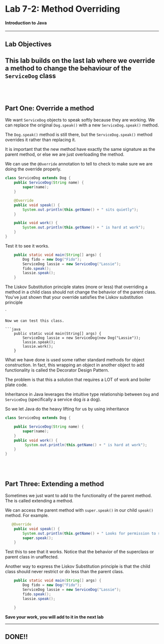 # Lab 7-2: Method Overriding 
#### Introduction to Java
---
## Lab Objectives

This lab builds on the last lab where we override a method to change the behaviour of the `ServiceDog` class
---
<br/>
<br/>

## Part One: Override a method

We want `ServiceDog` objects to speak softly because they are working. We can replace the original `Dog.speak()` with a new `ServiceDog.speak()` method. 

The `Dog.speak()` method is still there, but the `ServiceDog.speak()` method overrides it rather than replacing it.

It is important that the new method have exactly the same signature as the parent method, or else we are just overloading the method.

We can use the `@Override` annotation to tell to check to make sure we are doing the override properly.

```java
class ServiceDog extends Dog {
	public ServiceDog(String name) {
		super(name);
	}

    @Override
    public void speak() {
    	System.out.println(this.getName() + " sits quietly");
    }

	public void work() {
		System.out.println(this.getName() + " is hard at work");
	}
}
```
Test it to see it works.

```java
	public static void main(String[] args) {
		Dog fido = new Dog("Fido");
		ServiceDog lassie = new ServiceDog("Lassie");
		fido.speak();
		lassie.speak();
	}
```
The Liskov Substitution principle states (more or less) that overriding a method in a child class should not change the behavior of the parent class. You've just shown that your override satisfies the Liskov substitution principle

`
```
Now we can test this class.

```java
	public static void main(String[] args) {
		ServiceDog lassie = new ServiceDog(new Dog("Lassie"));
		lassie.speak();
		lassie.work();
	}
```

What we have done is used some rather standard methods for object construction. In fact, this wrapping an object in another object to add functionality is called the Decorator Design Pattern.

The problem is that this a solution that requires a LOT of work and boiler plate code.

Inheritance in Java leverages the intuitive type relationship between `Dog` and `ServiceDog` (specifically a service dog _is_ a dog).

So we let Java do the heavy lifting for us by using inheritance

```java
class ServiceDog extends Dog {

	public ServiceDog(String name) {
		super(name);
	}
	public void work() {
		 System.out.println(this.getName() + " is hard at work");
	}
}
```
<br/>
<br/>

## Part Three: Extending a method

Sometimes we just want to add to the functionality of the parent method. The is called extending a method.

We can access the parent method with `super.speak()` in our child `speak()` method.  For example.

```java
   @Override
    public void speak() {
    	System.out.println(this.getName() + " Looks for permission to speak");
    	super.speak();
    }
```
Test this to see that it works. Notice that the behavior of the superclass or parent class in unaffected.

Another way to express the Liskov Substitution principle is that the child class should never restrict or do less than the parent class.

```java 
	public static void main(String[] args) {
		Dog fido = new Dog("Fido");
		ServiceDog lassie = new ServiceDog("Lassie");
		fido.speak();
		lassie.speak();

	}
```

**Save your work, you will add to it in the next lab**

---

## DONE!!